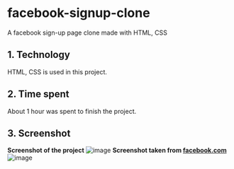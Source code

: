 # facebook-signup-clone
A facebook sign-up page clone made with HTML, CSS
## 1. Technology
HTML, CSS is used in this project.
## 2. Time spent
About 1 hour was spent to finish the project.
## 3. Screenshot

**Screenshot of the project**
![image](https://user-images.githubusercontent.com/79791913/159932197-b4b1b7f8-94b2-4f49-a816-33c8fd7beed1.png)
**Screenshot taken from [facebook.com](https://facebook.com)**
![image](https://user-images.githubusercontent.com/79791913/159932686-cc1cb5b0-e7e0-4855-966b-5b947c4cecb9.png)
